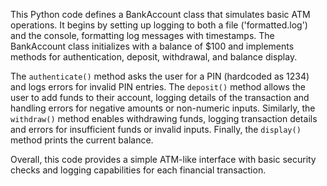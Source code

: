 
This Python code defines a BankAccount class that simulates basic ATM operations. It begins by setting up logging to both a file ('formatted.log') and the console, formatting log messages with timestamps. The BankAccount class initializes with a balance of $100 and implements methods for authentication, deposit, withdrawal, and balance display. 

The `authenticate()` method asks the user for a PIN (hardcoded as 1234) and logs errors for invalid PIN entries. The `deposit()` method allows the user to add funds to their account, logging details of the transaction and handling errors for negative amounts or non-numeric inputs. Similarly, the `withdraw()` method enables withdrawing funds, logging transaction details and errors for insufficient funds or invalid inputs. Finally, the `display()` method prints the current balance. 

Overall, this code provides a simple ATM-like interface with basic security checks and logging capabilities for each financial transaction.